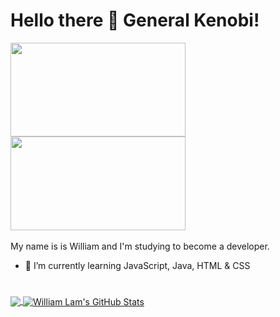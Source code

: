 # Hello there 👋 General Kenobi!

<div>
<img src="https://media.giphy.com/media/xTiIzJSKB4l7xTouE8/giphy.gif" width="280" height="150" />
<img src="https://media.giphy.com/media/8JTFsZmnTR1Rs1JFVP/giphy.gif" width="280" height="150" />
</div>

<br/>
My name is is William and I'm studying to become a developer.

- 🌱 I’m currently learning JavaScript, Java, HTML & CSS

#

<a href="https://github.com/WilliamLam94">
  <img align="center" src="https://github-readme-stats.vercel.app/api/top-langs/?username=WilliamLam94&title_color=38b000&line_height=32&text_color=c9cacc&icon_color=38b000&bg_color=161a1d&langs_count=3" />
</a>
<a href="https://github.com/WilliamLam94">
  <img align="center" src="https://github-readme-stats.vercel.app/api?username=WilliamLam94&show_icons=true&line_height=27&count_private=true&title_color=38b000&text_color=c9cacc&icon_color=38b000&bg_color=161a1d" alt="William Lam's GitHub Stats" />
</a>
